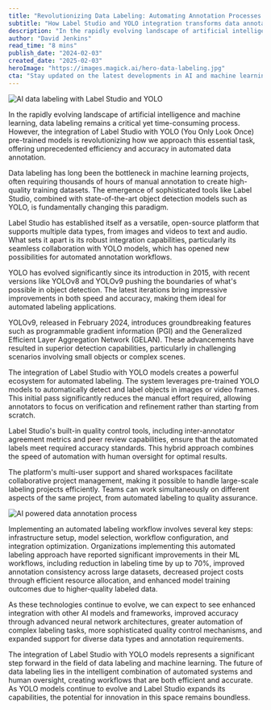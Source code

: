 ```yaml
---
title: "Revolutionizing Data Labeling: Automating Annotation Processes with Label Studio and YOLO"
subtitle: "How Label Studio and YOLO integration transforms data annotation workflows"
description: "In the rapidly evolving landscape of artificial intelligence and machine learning, data labeling remains a critical yet time-consuming process. However, the integration of Label Studio with YOLO (You Only Look Once) pre-trained models is revolutionizing how we approach this essential task, offering unprecedented efficiency and accuracy in automated data annotation."
author: "David Jenkins"
read_time: "8 mins"
publish_date: "2024-02-03"
created_date: "2025-02-03"
heroImage: "https://images.magick.ai/hero-data-labeling.jpg"
cta: "Stay updated on the latest developments in AI and machine learning automation - follow us on LinkedIn for exclusive insights and industry updates!"
---
```


![AI data labeling with Label Studio and YOLO](https://i.magick.ai/PIXE/1738566978349_magick_img.webp)

In the rapidly evolving landscape of artificial intelligence and machine learning, data labeling remains a critical yet time-consuming process. However, the integration of Label Studio with YOLO (You Only Look Once) pre-trained models is revolutionizing how we approach this essential task, offering unprecedented efficiency and accuracy in automated data annotation.

Data labeling has long been the bottleneck in machine learning projects, often requiring thousands of hours of manual annotation to create high-quality training datasets. The emergence of sophisticated tools like Label Studio, combined with state-of-the-art object detection models such as YOLO, is fundamentally changing this paradigm.

Label Studio has established itself as a versatile, open-source platform that supports multiple data types, from images and videos to text and audio. What sets it apart is its robust integration capabilities, particularly its seamless collaboration with YOLO models, which has opened new possibilities for automated annotation workflows.

YOLO has evolved significantly since its introduction in 2015, with recent versions like YOLOv8 and YOLOv9 pushing the boundaries of what's possible in object detection. The latest iterations bring impressive improvements in both speed and accuracy, making them ideal for automated labeling applications.

YOLOv9, released in February 2024, introduces groundbreaking features such as programmable gradient information (PGI) and the Generalized Efficient Layer Aggregation Network (GELAN). These advancements have resulted in superior detection capabilities, particularly in challenging scenarios involving small objects or complex scenes.

The integration of Label Studio with YOLO models creates a powerful ecosystem for automated labeling. The system leverages pre-trained YOLO models to automatically detect and label objects in images or video frames. This initial pass significantly reduces the manual effort required, allowing annotators to focus on verification and refinement rather than starting from scratch.

Label Studio's built-in quality control tools, including inter-annotator agreement metrics and peer review capabilities, ensure that the automated labels meet required accuracy standards. This hybrid approach combines the speed of automation with human oversight for optimal results.

The platform's multi-user support and shared workspaces facilitate collaborative project management, making it possible to handle large-scale labeling projects efficiently. Teams can work simultaneously on different aspects of the same project, from automated labeling to quality assurance.

![AI powered data annotation process](https://i.magick.ai/PIXE/1738566978352_magick_img.webp)

Implementing an automated labeling workflow involves several key steps: infrastructure setup, model selection, workflow configuration, and integration optimization. Organizations implementing this automated labeling approach have reported significant improvements in their ML workflows, including reduction in labeling time by up to 70%, improved annotation consistency across large datasets, decreased project costs through efficient resource allocation, and enhanced model training outcomes due to higher-quality labeled data.

As these technologies continue to evolve, we can expect to see enhanced integration with other AI models and frameworks, improved accuracy through advanced neural network architectures, greater automation of complex labeling tasks, more sophisticated quality control mechanisms, and expanded support for diverse data types and annotation requirements.

The integration of Label Studio with YOLO models represents a significant step forward in the field of data labeling and machine learning. The future of data labeling lies in the intelligent combination of automated systems and human oversight, creating workflows that are both efficient and accurate. As YOLO models continue to evolve and Label Studio expands its capabilities, the potential for innovation in this space remains boundless.